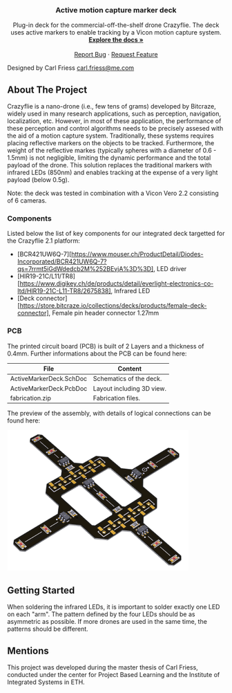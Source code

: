 
<!--
*** Template source: https://github.com/othneildrew/Best-README-Template/blob/master/README.md
-->

<!-- PROJECT SHIELDS -->
<!--
*** I'm using markdown "reference style" links for readability.
*** Reference links are enclosed in brackets [ ] instead of parentheses ( ).
*** See the bottom of this document for the declaration of the reference variables
*** for contributors-url, forks-url, etc. This is an optional, concise syntax you may use.
*** https://www.markdownguide.org/basic-syntax/#reference-style-links
-->

<!-- PROJECT LOGO -->
<br />
<p align="center">

  <h3 align="center">Active motion capture marker deck</h3>

  <p align="center">
    Plug-in deck for the commercial-off-the-shelf drone Crazyflie. The deck uses active markers to enable tracking by a Vicon motion capture system. 
    <br />
    <a href="https://github.com/ETH-PBL/Active-motion-capture-marker-deck"><strong>Explore the docs »</strong></a>
    <br />
    <br />
    <a href="https://github.com/ETH-PBL/Active-motion-capture-marker-deck/issues">Report Bug</a>
    ·
    <a href="https://github.com/ETH-PBL/Active-motion-capture-marker-deck/issues">Request Feature</a>
  </p>
</p>

Designed by Carl Friess <carl.friess@me.com>


<!-- ABOUT THE PROJECT -->
## About The Project

Crazyflie is a nano-drone (i.e., few tens of grams) developed by Bitcraze, widely used in many research applications, such as perception, navigation, localization, etc. However, in most of these application, the performance of these perception and control algorithms needs to be precisely assesed with the aid of a motion capture system. Traditionally, these systems requires placing reflective markers on the objects to be tracked. Furthermore, the weight of the reflective markes (typically spheres with a diameter of 0.6 - 1.5mm) is not negligible, limiting the dynamic performance and the total payload of the drone. This solution replaces the traditional markers with infrared LEDs (850nm) and enables tracking at the expense of a very light payload (below 0.5g).

Note: the deck was tested in combination with a Vicon Vero 2.2 consisting of 6 cameras.


### Components
Listed below the list of key components for our integrated deck targetted for the Crazyflie 2.1 platform: 

* [BCR421UW6Q-7][https://www.mouser.ch/ProductDetail/Diodes-Incorporated/BCR421UW6Q-7?qs=7rrmt5iGdWdedcb2M%252BEvjA%3D%3D],       LED driver
* [HIR19-21C/L11/TR8][https://www.digikey.ch/de/products/detail/everlight-electronics-co-ltd/HIR19-21C-L11-TR8/2675838],       Infrared LED
* [Deck connector][https://store.bitcraze.io/collections/decks/products/female-deck-connector],       Female pin header connector 1.27mm
### PCB 
The printed circuit board (PCB) is built of 2 Layers and a thickness of 0.4mm. Further informations about the PCB can be found here:

File                                  | Content
--------------------------------------|--------
ActiveMarkerDeck.SchDoc                 | Schematics of the deck.
ActiveMarkerDeck.PcbDoc                     | Layout including 3D view.
fabrication.zip			      | Fabrication files.


The preview of the assembly, with details of logical connections can be found here:

<a href="https://github.com/ETH-PBL/Active-motion-capture-marker-deck">
    <img src="deck.png" alt="Logo" width="420" height="325">
</a>

<!-- GETTING STARTED -->

## Getting Started
When soldering the infrared LEDs, it is important to solder exactly one LED on each "arm". The pattern defined by the four LEDs should be as asymmetric as possible. If more drones are used in the same time, the patterns should be different.


## Mentions

This project was developed during the master thesis of Carl Friess, conducted under the center for Project Based Learning and the Institute of Integrated Systems in ETH.
